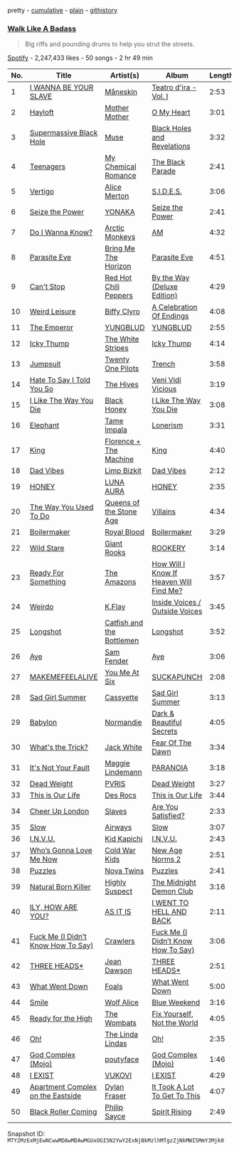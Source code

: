 pretty - [cumulative](/playlists/cumulative/37i9dQZF1DX1tyCD9QhIWF.md) - [plain](/playlists/plain/37i9dQZF1DX1tyCD9QhIWF) - [githistory](https://github.githistory.xyz/mackorone/spotify-playlist-archive/blob/main/playlists/plain/37i9dQZF1DX1tyCD9QhIWF)

### [Walk Like A Badass](https://open.spotify.com/playlist/37i9dQZF1DX1tyCD9QhIWF)

> Big riffs and pounding drums to help you strut the streets.

[Spotify](https://open.spotify.com/user/spotify) - 2,247,433 likes - 50 songs - 2 hr 49 min

| No. | Title | Artist(s) | Album | Length |
|---|---|---|---|---|
| 1 | [I WANNA BE YOUR SLAVE](https://open.spotify.com/track/4pt5fDVTg5GhEvEtlz9dKk) | [Måneskin](https://open.spotify.com/artist/0lAWpj5szCSwM4rUMHYmrr) | [Teatro d'ira \- Vol\. I](https://open.spotify.com/album/7KF1Ain9mYYlg5M46g0i4A) | 2:53 |
| 2 | [Hayloft](https://open.spotify.com/track/2kS6td1yvmpNgZTt1q5pQq) | [Mother Mother](https://open.spotify.com/artist/0e86yPdC41PGRkLp2Q1Bph) | [O My Heart](https://open.spotify.com/album/0X7S0TEZ5NJsSxmyTnfYi2) | 3:01 |
| 3 | [Supermassive Black Hole](https://open.spotify.com/track/3lPr8ghNDBLc2uZovNyLs9) | [Muse](https://open.spotify.com/artist/12Chz98pHFMPJEknJQMWvI) | [Black Holes and Revelations](https://open.spotify.com/album/0lw68yx3MhKflWFqCsGkIs) | 3:32 |
| 4 | [Teenagers](https://open.spotify.com/track/7j31rVgGX9Q2blT92VBEA0) | [My Chemical Romance](https://open.spotify.com/artist/7FBcuc1gsnv6Y1nwFtNRCb) | [The Black Parade](https://open.spotify.com/album/0FZK97MXMm5mUQ8mtudjuK) | 2:41 |
| 5 | [Vertigo](https://open.spotify.com/track/1uxPC9Sqn1bMLhUaTqFjye) | [Alice Merton](https://open.spotify.com/artist/7f0OLhGgBMX9fUjm1dcPip) | [S.I.D.E.S.](https://open.spotify.com/album/5rkOKaMUZNSpFAxLHMSp9s) | 3:06 |
| 6 | [Seize the Power](https://open.spotify.com/track/4wD6EgZCok8Qb5Fs8jszYc) | [YONAKA](https://open.spotify.com/artist/3Wcyta3gkOdQ4TfY0WyZpu) | [Seize the Power](https://open.spotify.com/album/0nxvZWO6ybAd4OZ63cImZ7) | 2:41 |
| 7 | [Do I Wanna Know?](https://open.spotify.com/track/5FVd6KXrgO9B3JPmC8OPst) | [Arctic Monkeys](https://open.spotify.com/artist/7Ln80lUS6He07XvHI8qqHH) | [AM](https://open.spotify.com/album/78bpIziExqiI9qztvNFlQu) | 4:32 |
| 8 | [Parasite Eve](https://open.spotify.com/track/5OxclJsdFESni44YlpNpkR) | [Bring Me The Horizon](https://open.spotify.com/artist/1Ffb6ejR6Fe5IamqA5oRUF) | [Parasite Eve](https://open.spotify.com/album/5PMPY8a70DCHnQic13XueL) | 4:51 |
| 9 | [Can't Stop](https://open.spotify.com/track/3ZOEytgrvLwQaqXreDs2Jx) | [Red Hot Chili Peppers](https://open.spotify.com/artist/0L8ExT028jH3ddEcZwqJJ5) | [By the Way \(Deluxe Edition\)](https://open.spotify.com/album/6deiaArbeoqp1xPEGdEKp1) | 4:29 |
| 10 | [Weird Leisure](https://open.spotify.com/track/0cJZTQ1x6ko3gbtoLKaoQe) | [Biffy Clyro](https://open.spotify.com/artist/1km0R7wy712AzLkA1WjKET) | [A Celebration Of Endings](https://open.spotify.com/album/5yAXUpsKaby5IcXgzrNFAw) | 4:08 |
| 11 | [The Emperor](https://open.spotify.com/track/4CtqY9iFkMwCz1pewf0t90) | [YUNGBLUD](https://open.spotify.com/artist/6Ad91Jof8Niiw0lGLLi3NW) | [YUNGBLUD](https://open.spotify.com/album/3Hthv2JVzYaWq0TyElU5lF) | 2:55 |
| 12 | [Icky Thump](https://open.spotify.com/track/2LMq1O0NiqGhPOlXo3McYQ) | [The White Stripes](https://open.spotify.com/artist/4F84IBURUo98rz4r61KF70) | [Icky Thump](https://open.spotify.com/album/2DSNJ8bdoYfC6Uydg8ilBC) | 4:14 |
| 13 | [Jumpsuit](https://open.spotify.com/track/1E1uGhNdBe6Dddbgs2KqtZ) | [Twenty One Pilots](https://open.spotify.com/artist/3YQKmKGau1PzlVlkL1iodx) | [Trench](https://open.spotify.com/album/621cXqrTSSJi1WqDMSLmbL) | 3:58 |
| 14 | [Hate To Say I Told You So](https://open.spotify.com/track/6xxXrNJnnsQNLdgNk8S4y8) | [The Hives](https://open.spotify.com/artist/4DToQR3aKrHQSSRzSz8Nzt) | [Veni Vidi Vicious](https://open.spotify.com/album/7lbksDekncvHf1FfZ5y1li) | 3:19 |
| 15 | [I Like The Way You Die](https://open.spotify.com/track/13HPn0OyGLPtJ6iUNiwLYg) | [Black Honey](https://open.spotify.com/artist/2oVmQT6s29pVIKpqJkyxBS) | [I Like The Way You Die](https://open.spotify.com/album/4jGP8NOGoSlrHKfVcU1IVn) | 3:08 |
| 16 | [Elephant](https://open.spotify.com/track/6qZjm61s6u8Ead9sWxCDro) | [Tame Impala](https://open.spotify.com/artist/5INjqkS1o8h1imAzPqGZBb) | [Lonerism](https://open.spotify.com/album/3C2MFZ2iHotUQOSBzdSvM7) | 3:31 |
| 17 | [King](https://open.spotify.com/track/1VSngtLdJhrlfHkLxTyOXK) | [Florence + The Machine](https://open.spotify.com/artist/1moxjboGR7GNWYIMWsRjgG) | [King](https://open.spotify.com/album/1kGXtKuYw5WuWUsMKKsTOE) | 4:40 |
| 18 | [Dad Vibes](https://open.spotify.com/track/3XM6V7K5nbZf5AQz20fDDb) | [Limp Bizkit](https://open.spotify.com/artist/165ZgPlLkK7bf5bDoFc6Sb) | [Dad Vibes](https://open.spotify.com/album/7tadqEjXzmv9fgy21AelkR) | 2:12 |
| 19 | [HONEY](https://open.spotify.com/track/7AVf3MdvwHM5CdOdquzu9c) | [LUNA AURA](https://open.spotify.com/artist/18UrIT17pqz5fG7J85iwSh) | [HONEY](https://open.spotify.com/album/5xaKQhMQZELvqDgxs8iLyQ) | 2:35 |
| 20 | [The Way You Used To Do](https://open.spotify.com/track/52LL3IFB8N3PaJmoZ8Xii1) | [Queens of the Stone Age](https://open.spotify.com/artist/4pejUc4iciQfgdX6OKulQn) | [Villains](https://open.spotify.com/album/7vuIN24G18PAUAvjnICyA6) | 4:34 |
| 21 | [Boilermaker](https://open.spotify.com/track/6Ci6L6EeLqR6VHV1DBJy2S) | [Royal Blood](https://open.spotify.com/artist/2S5hlvw4CMtMGswFtfdK15) | [Boilermaker](https://open.spotify.com/album/0PNu9d50xKqwQbEwq9vqd7) | 3:29 |
| 22 | [Wild Stare](https://open.spotify.com/track/6NZUOG0R0uxIBkcQ6BIqfq) | [Giant Rooks](https://open.spotify.com/artist/5wD0owYApRtYmjPWavWKvb) | [ROOKERY](https://open.spotify.com/album/28WPMClVfDtMHaNrrjbPcX) | 3:14 |
| 23 | [Ready For Something](https://open.spotify.com/track/0Tep6Kp3UHzpewyC0iSsDd) | [The Amazons](https://open.spotify.com/artist/7243txmysJ4KbRmH8UAMKO) | [How Will I Know If Heaven Will Find Me?](https://open.spotify.com/album/5wtPiwfkmZQSbrMUODMD4f) | 3:57 |
| 24 | [Weirdo](https://open.spotify.com/track/0aIj36K0tuJIt6kpN4Jbtq) | [K.Flay](https://open.spotify.com/artist/0pCNk4D3E2xtszsm6hMsWr) | [Inside Voices / Outside Voices](https://open.spotify.com/album/3rOh1c4zewftORLmjmV8dM) | 3:45 |
| 25 | [Longshot](https://open.spotify.com/track/1Yi8XPnCPoimWwqxwm3uz9) | [Catfish and the Bottlemen](https://open.spotify.com/artist/2xaAOVImG2O6lURwqperlD) | [Longshot](https://open.spotify.com/album/6RsjG9ykQSkY3YMDSAwYs8) | 3:52 |
| 26 | [Aye](https://open.spotify.com/track/5n7yP1qQiXs9uCE3m1eyGB) | [Sam Fender](https://open.spotify.com/artist/6zlR5ttMfMNmwf2lecU9Cc) | [Aye](https://open.spotify.com/album/1MNI54DBCm3plChv9rY7C3) | 3:06 |
| 27 | [MAKEMEFEELALIVE](https://open.spotify.com/track/7AMllrhJtXgcTtJUbbF3PR) | [You Me At Six](https://open.spotify.com/artist/1kNQXvepPjaPgUfeDAF2h6) | [SUCKAPUNCH](https://open.spotify.com/album/0S9IWlmYkM6ULSB1BExd5t) | 2:08 |
| 28 | [Sad Girl Summer](https://open.spotify.com/track/52ITJgaQHGQ4Uxnqz44jWP) | [Cassyette](https://open.spotify.com/artist/3X8VK5wNpLQCVEo4sWBH2A) | [Sad Girl Summer](https://open.spotify.com/album/6BD3f64782idv4IF2npufe) | 3:13 |
| 29 | [Babylon](https://open.spotify.com/track/0JlNtj7KalsjE4MWnwfv3U) | [Normandie](https://open.spotify.com/artist/1zsOttiR3VjZRnw4Iq8Zg6) | [Dark & Beautiful Secrets](https://open.spotify.com/album/6vs7bZaPZ1gGZV3d6oRn30) | 4:05 |
| 30 | [What's the Trick?](https://open.spotify.com/track/14FW5L81Px03LnnsXnB2LG) | [Jack White](https://open.spotify.com/artist/4FZ3j1oH43e7cukCALsCwf) | [Fear Of The Dawn](https://open.spotify.com/album/46qeiLBu3KwqFQpJBT7t6B) | 3:34 |
| 31 | [It's Not Your Fault](https://open.spotify.com/track/0l8NnoFm09sUNcts1ycOtV) | [Maggie Lindemann](https://open.spotify.com/artist/0uGk2czvcpWQA383Im6ajf) | [PARANOIA](https://open.spotify.com/album/5CEcwEyL9wMG4TygYNTFgw) | 3:18 |
| 32 | [Dead Weight](https://open.spotify.com/track/7hM9ShrZMCV7xYOQwqBnNb) | [PVRIS](https://open.spotify.com/artist/6oFs3qk4VepIVFdoD4jmsy) | [Dead Weight](https://open.spotify.com/album/7pyv1fWhBIstEJVTyuMZK5) | 3:27 |
| 33 | [This is Our Life](https://open.spotify.com/track/5PUTXDqo5aGHoGbAhYm5ZT) | [Des Rocs](https://open.spotify.com/artist/2kO6mP0olFJGGh6kvUdNC8) | [This is Our Life](https://open.spotify.com/album/3ACNAqePBWNG0zC20gRUNs) | 3:44 |
| 34 | [Cheer Up London](https://open.spotify.com/track/6YwYfxEFDUZZ1xX5vlBYmF) | [Slaves](https://open.spotify.com/artist/3xByNj8XW17oW0wsJhgzYL) | [Are You Satisfied?](https://open.spotify.com/album/5wzGjIYYUnx1jtosNeqTdR) | 2:33 |
| 35 | [Slow](https://open.spotify.com/track/7llRb02z7gNG2cWKmtuKaq) | [Airways](https://open.spotify.com/artist/5fRpvt0RU5UL6YwQekpofE) | [Slow](https://open.spotify.com/album/5lQGSDgLordQGd0Mq0LF4D) | 3:07 |
| 36 | [I.N.V.U.](https://open.spotify.com/track/6qTagiSQjEcfpVm1NHJJEU) | [Kid Kapichi](https://open.spotify.com/artist/2iwVdN0Geaw5Sn2Abeh9fB) | [I.N.V.U.](https://open.spotify.com/album/27oTauaixYNCxN2LYHcz9v) | 2:43 |
| 37 | [Who’s Gonna Love Me Now](https://open.spotify.com/track/5VqnXEcxWfLdnsXBVjEpWx) | [Cold War Kids](https://open.spotify.com/artist/6VDdCwrBM4qQaGxoAyxyJC) | [New Age Norms 2](https://open.spotify.com/album/1Bgy7wJny262o4EVxiLqMT) | 2:51 |
| 38 | [Puzzles](https://open.spotify.com/track/0rWIAbUoOL67JAHxxGRKx7) | [Nova Twins](https://open.spotify.com/artist/7I95CM75shzCjHuTzrepjM) | [Puzzles](https://open.spotify.com/album/4LULr4Lz6obf9eL2BA0tiJ) | 2:41 |
| 39 | [Natural Born Killer](https://open.spotify.com/track/4nMUPQeTor23d8RxiiJO9W) | [Highly Suspect](https://open.spotify.com/artist/2pqd3HsfsvcBGtHvPOg6eg) | [The Midnight Demon Club](https://open.spotify.com/album/0SWbz68LauoDrMdgdNv6gr) | 3:16 |
| 40 | [ILY, HOW ARE YOU?](https://open.spotify.com/track/51sGd4PYmBWbVNMCAh3nd0) | [AS IT IS](https://open.spotify.com/artist/3IXtskFMls8KXRipcIJT9y) | [I WENT TO HELL AND BACK](https://open.spotify.com/album/0C9MH7ojRpjgfFJ5CNiEZu) | 2:11 |
| 41 | [Fuck Me \(I Didn’t Know How To Say\)](https://open.spotify.com/track/07M8tCNuO9RZenyINtp2QB) | [Crawlers](https://open.spotify.com/artist/2xtmoxSauQs0TQFUoHmbfy) | [Fuck Me \(I Didn’t Know How To Say\)](https://open.spotify.com/album/5X1CPvZLeIo8Gmw8gWssUW) | 3:06 |
| 42 | [THREE HEADS\*](https://open.spotify.com/track/4apXjryIqMFUdOjWMM6zZp) | [Jean Dawson](https://open.spotify.com/artist/7vNNmjV14SKQzlQAEg0BXP) | [THREE HEADS\*](https://open.spotify.com/album/02BIHNzIl0WCC17CPM83gN) | 2:51 |
| 43 | [What Went Down](https://open.spotify.com/track/78tgXRq9Q6tPNP9hKCpgwB) | [Foals](https://open.spotify.com/artist/6FQqZYVfTNQ1pCqfkwVFEa) | [What Went Down](https://open.spotify.com/album/0RyCpIKlCV0kgEuzrmp73O) | 5:00 |
| 44 | [Smile](https://open.spotify.com/track/0wQKKPy050lguUxlKvHIi5) | [Wolf Alice](https://open.spotify.com/artist/3btzEQD6sugImIHPMRgkwV) | [Blue Weekend](https://open.spotify.com/album/1VCTWaze9kuY5IDlbtR5p0) | 3:16 |
| 45 | [Ready for the High](https://open.spotify.com/track/6gReaFvSI1Pabi3xE0Oh9V) | [The Wombats](https://open.spotify.com/artist/0Ya43ZKWHTKkAbkoJJkwIB) | [Fix Yourself, Not the World](https://open.spotify.com/album/2PZIytLiCWDHEjAXuwkVKz) | 4:05 |
| 46 | [Oh!](https://open.spotify.com/track/4e72LGraX8sW5iztJvS5fo) | [The Linda Lindas](https://open.spotify.com/artist/13dTrWNNrnZ3AkgNyQNKP5) | [Oh!](https://open.spotify.com/album/13YVOGugpbcH7MZCwDEWnE) | 2:35 |
| 47 | [God Complex \(Mojo\)](https://open.spotify.com/track/1B3ouXA9iRkqY1ywvZbzZ5) | [poutyface](https://open.spotify.com/artist/0H44O4IYqpTOGx4c5nV37f) | [God Complex \(Mojo\)](https://open.spotify.com/album/6muDFrXDsitHPkwyZXS6Xu) | 1:46 |
| 48 | [I EXIST](https://open.spotify.com/track/3eI62ZWWxkl4LUaBqXvA6Y) | [VUKOVI](https://open.spotify.com/artist/1844Ua6R4gOuH6GLdlR4dt) | [I EXIST](https://open.spotify.com/album/278scJHsCyBRWl94O0C0d5) | 4:29 |
| 49 | [Apartment Complex on the Eastside](https://open.spotify.com/track/1cRk9clJhi67mcfTxNfnjU) | [Dylan Fraser](https://open.spotify.com/artist/6Awp6fgyzqQ2XuEvOMjq8D) | [It Took A Lot To Get To This](https://open.spotify.com/album/1E2ecZuSPG58MLkgglvFxZ) | 4:07 |
| 50 | [Black Roller Coming](https://open.spotify.com/track/5OLFlnmmC8gQHiFisYvrAh) | [Philip Sayce](https://open.spotify.com/artist/5Npr4HpRE8YlsisRjN9T8h) | [Spirit Rising](https://open.spotify.com/album/3dQKiRCBLOnvRmfcTCJP0H) | 2:49 |

Snapshot ID: `MTY2MzExMjEwNCwwMDAwMDAwMGUxOGI5N2YwY2ExNjBkMzlhMTgzZjNkMWI5MmY3Mjk0`
